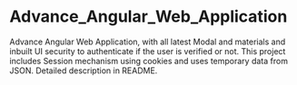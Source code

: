 # Advance_Angular_Web_Application
Advance Angular Web Application, with all latest Modal and materials and inbuilt UI security to authenticate if the user is verified or not. This project includes  Session mechanism using cookies and uses temporary data from JSON. Detailed description in README.
